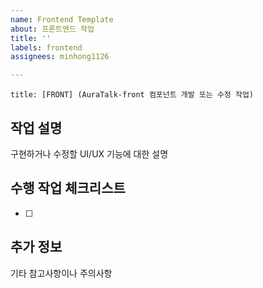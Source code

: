 ```yaml
---
name: Frontend Template
about: 프론트엔드 작업
title: ''
labels: frontend
assignees: minhong1126

---
```


```
title: [FRONT] (AuraTalk-front 컴포넌트 개발 또는 수정 작업)
```

## 작업 설명
구현하거나 수정할 UI/UX 기능에 대한 설명

## 수행 작업 체크리스트
- [ ] 

## 추가 정보
기타 참고사항이나 주의사항
